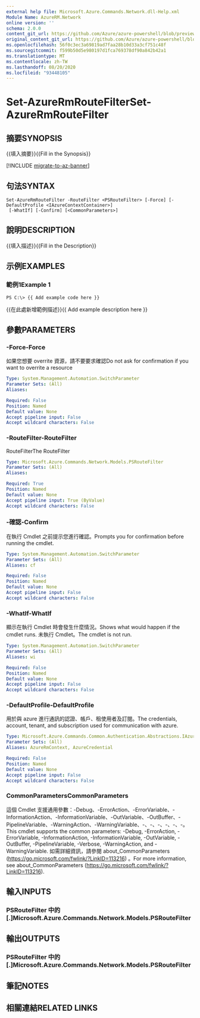```yaml
---
external help file: Microsoft.Azure.Commands.Network.dll-Help.xml
Module Name: AzureRM.Network
online version: ''
schema: 2.0.0
content_git_url: https://github.com/Azure/azure-powershell/blob/preview/src/ResourceManager/Network/Commands.Network/help/Set-AzureRmRouteFilter.md
original_content_git_url: https://github.com/Azure/azure-powershell/blob/preview/src/ResourceManager/Network/Commands.Network/help/Set-AzureRmRouteFilter.md
ms.openlocfilehash: 56f0c3ec3a69819ad7faa28b10d33a3cf751c48f
ms.sourcegitcommit: f599b50d5e980197d1fca769378df90a842b42a1
ms.translationtype: MT
ms.contentlocale: zh-TW
ms.lasthandoff: 08/20/2020
ms.locfileid: "93448105"
---
```

# <span data-ttu-id="1f512-101">Set-AzureRmRouteFilter</span><span class="sxs-lookup"><span data-stu-id="1f512-101">Set-AzureRmRouteFilter</span></span>

## <span data-ttu-id="1f512-102">摘要</span><span class="sxs-lookup"><span data-stu-id="1f512-102">SYNOPSIS</span></span>
<span data-ttu-id="1f512-103">{{填入摘要}}</span><span class="sxs-lookup"><span data-stu-id="1f512-103">{{Fill in the Synopsis}}</span></span>

[!INCLUDE [migrate-to-az-banner](../../includes/migrate-to-az-banner.md)]

## <span data-ttu-id="1f512-104">句法</span><span class="sxs-lookup"><span data-stu-id="1f512-104">SYNTAX</span></span>

```
Set-AzureRmRouteFilter -RouteFilter <PSRouteFilter> [-Force] [-DefaultProfile <IAzureContextContainer>]
 [-WhatIf] [-Confirm] [<CommonParameters>]
```

## <span data-ttu-id="1f512-105">說明</span><span class="sxs-lookup"><span data-stu-id="1f512-105">DESCRIPTION</span></span>
<span data-ttu-id="1f512-106">{{填入描述}}</span><span class="sxs-lookup"><span data-stu-id="1f512-106">{{Fill in the Description}}</span></span>

## <span data-ttu-id="1f512-107">示例</span><span class="sxs-lookup"><span data-stu-id="1f512-107">EXAMPLES</span></span>

### <span data-ttu-id="1f512-108">範例1</span><span class="sxs-lookup"><span data-stu-id="1f512-108">Example 1</span></span>
```
PS C:\> {{ Add example code here }}
```

<span data-ttu-id="1f512-109">{{在此處新增範例描述}}</span><span class="sxs-lookup"><span data-stu-id="1f512-109">{{ Add example description here }}</span></span>

## <span data-ttu-id="1f512-110">參數</span><span class="sxs-lookup"><span data-stu-id="1f512-110">PARAMETERS</span></span>

### <span data-ttu-id="1f512-111">-Force</span><span class="sxs-lookup"><span data-stu-id="1f512-111">-Force</span></span>
<span data-ttu-id="1f512-112">如果您想要 overrite 資源，請不要要求確認</span><span class="sxs-lookup"><span data-stu-id="1f512-112">Do not ask for confirmation if you want to overrite a resource</span></span>

```yaml
Type: System.Management.Automation.SwitchParameter
Parameter Sets: (All)
Aliases: 

Required: False
Position: Named
Default value: None
Accept pipeline input: False
Accept wildcard characters: False
```

### <span data-ttu-id="1f512-113">-RouteFilter</span><span class="sxs-lookup"><span data-stu-id="1f512-113">-RouteFilter</span></span>
<span data-ttu-id="1f512-114">RouteFilter</span><span class="sxs-lookup"><span data-stu-id="1f512-114">The RouteFilter</span></span>

```yaml
Type: Microsoft.Azure.Commands.Network.Models.PSRouteFilter
Parameter Sets: (All)
Aliases: 

Required: True
Position: Named
Default value: None
Accept pipeline input: True (ByValue)
Accept wildcard characters: False
```

### <span data-ttu-id="1f512-115">-確認</span><span class="sxs-lookup"><span data-stu-id="1f512-115">-Confirm</span></span>
<span data-ttu-id="1f512-116">在執行 Cmdlet 之前提示您進行確認。</span><span class="sxs-lookup"><span data-stu-id="1f512-116">Prompts you for confirmation before running the cmdlet.</span></span>

```yaml
Type: System.Management.Automation.SwitchParameter
Parameter Sets: (All)
Aliases: cf

Required: False
Position: Named
Default value: None
Accept pipeline input: False
Accept wildcard characters: False
```

### <span data-ttu-id="1f512-117">-WhatIf</span><span class="sxs-lookup"><span data-stu-id="1f512-117">-WhatIf</span></span>
<span data-ttu-id="1f512-118">顯示在執行 Cmdlet 時會發生什麼情況。</span><span class="sxs-lookup"><span data-stu-id="1f512-118">Shows what would happen if the cmdlet runs.</span></span> <span data-ttu-id="1f512-119">未執行 Cmdlet。</span><span class="sxs-lookup"><span data-stu-id="1f512-119">The cmdlet is not run.</span></span>

```yaml
Type: System.Management.Automation.SwitchParameter
Parameter Sets: (All)
Aliases: wi

Required: False
Position: Named
Default value: None
Accept pipeline input: False
Accept wildcard characters: False
```

### <span data-ttu-id="1f512-120">-DefaultProfile</span><span class="sxs-lookup"><span data-stu-id="1f512-120">-DefaultProfile</span></span>
<span data-ttu-id="1f512-121">用於與 azure 進行通訊的認證、帳戶、租使用者及訂閱。</span><span class="sxs-lookup"><span data-stu-id="1f512-121">The credentials, account, tenant, and subscription used for communication with azure.</span></span>

```yaml
Type: Microsoft.Azure.Commands.Common.Authentication.Abstractions.IAzureContextContainer
Parameter Sets: (All)
Aliases: AzureRmContext, AzureCredential

Required: False
Position: Named
Default value: None
Accept pipeline input: False
Accept wildcard characters: False
```

### <span data-ttu-id="1f512-122">CommonParameters</span><span class="sxs-lookup"><span data-stu-id="1f512-122">CommonParameters</span></span>
<span data-ttu-id="1f512-123">這個 Cmdlet 支援通用參數：-Debug、-ErrorAction、-ErrorVariable、-InformationAction、-InformationVariable、-OutVariable、-OutBuffer、-PipelineVariable、-WarningAction、-WarningVariable、-、-、-、-、-、-。</span><span class="sxs-lookup"><span data-stu-id="1f512-123">This cmdlet supports the common parameters: -Debug, -ErrorAction, -ErrorVariable, -InformationAction, -InformationVariable, -OutVariable, -OutBuffer, -PipelineVariable, -Verbose, -WarningAction, and -WarningVariable.</span></span> <span data-ttu-id="1f512-124">如需詳細資訊，請參閱 about_CommonParameters (https://go.microsoft.com/fwlink/?LinkID=113216) 。</span><span class="sxs-lookup"><span data-stu-id="1f512-124">For more information, see about_CommonParameters (https://go.microsoft.com/fwlink/?LinkID=113216).</span></span>

## <span data-ttu-id="1f512-125">輸入</span><span class="sxs-lookup"><span data-stu-id="1f512-125">INPUTS</span></span>

### <span data-ttu-id="1f512-126">PSRouteFilter 中的 [.]</span><span class="sxs-lookup"><span data-stu-id="1f512-126">Microsoft.Azure.Commands.Network.Models.PSRouteFilter</span></span>

## <span data-ttu-id="1f512-127">輸出</span><span class="sxs-lookup"><span data-stu-id="1f512-127">OUTPUTS</span></span>

### <span data-ttu-id="1f512-128">PSRouteFilter 中的 [.]</span><span class="sxs-lookup"><span data-stu-id="1f512-128">Microsoft.Azure.Commands.Network.Models.PSRouteFilter</span></span>

## <span data-ttu-id="1f512-129">筆記</span><span class="sxs-lookup"><span data-stu-id="1f512-129">NOTES</span></span>

## <span data-ttu-id="1f512-130">相關連結</span><span class="sxs-lookup"><span data-stu-id="1f512-130">RELATED LINKS</span></span>

